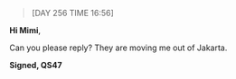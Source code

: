 > [DAY 256 TIME 16:56]

**Hi Mimi**,


Can you please reply? They are moving me out of Jakarta.


**Signed,
QS47**